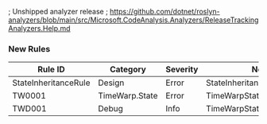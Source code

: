 ﻿; Unshipped analyzer release
; https://github.com/dotnet/roslyn-analyzers/blob/main/src/Microsoft.CodeAnalysis.Analyzers/ReleaseTrackingAnalyzers.Help.md

### New Rules

Rule ID | Category | Severity | Notes
--------|----------|----------|-------
StateInheritanceRule | Design | Error | StateInheritanceAnalyzer
TW0001 | TimeWarp.State | Error | TimeWarpStateActionAnalyzer
TWD001 | Debug | Info | TimeWarpStateActionAnalyzer
